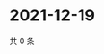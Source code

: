 # 2021-12-19

共 0 条

<!-- BEGIN WEIBO -->
<!-- 最后更新时间 Sun Dec 19 2021 17:14:34 GMT+0800 (China Standard Time) -->

<!-- END WEIBO -->
